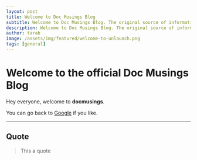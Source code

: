 ```yaml
---
layout: post
title: Welcome to Doc Musings Blog
subtitle: Welcome to Doc Musings Blog. The original source of information.
description: Welcome to Doc Musings Blog. The original source of information.
author: tarab
image: /assets/img/featured/welcome-to-unlaunch.png
tags: [general]
---
```


# Welcome to the official Doc Musings Blog

Hey everyone, welcome to **docmusings**. 

You can go back to [Google](https://www.google.com) if you like.

---

## Quote

> This a quote


